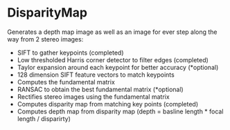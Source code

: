 # DisparityMap

Generates a depth map image as well as an image for ever step along the way from 2 stereo images:
 - SIFT to gather keypoints (completed)
 - Low thresholded Harris corner detector to filter edges (completed)
 - Taylor expansion around each keypoint for better accuracy (*optional)
 - 128 dimension SIFT feature vectors to match keypoints
 - Computes the fundamental matrix
 - RANSAC to obtain the best fundamental matrix (*optional)
 - Rectifies stereo images using the fundamental matrix
 - Computes disparity map from matching key points (completed)
 - Computes depth map from disparity map (depth = basline length * focal length / disparirty)
